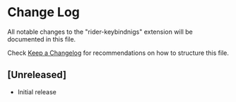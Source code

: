 # Change Log

All notable changes to the "rider-keybindnigs" extension will be documented in this file.

Check [Keep a Changelog](http://keepachangelog.com/) for recommendations on how to structure this file.

## [Unreleased]

- Initial release

